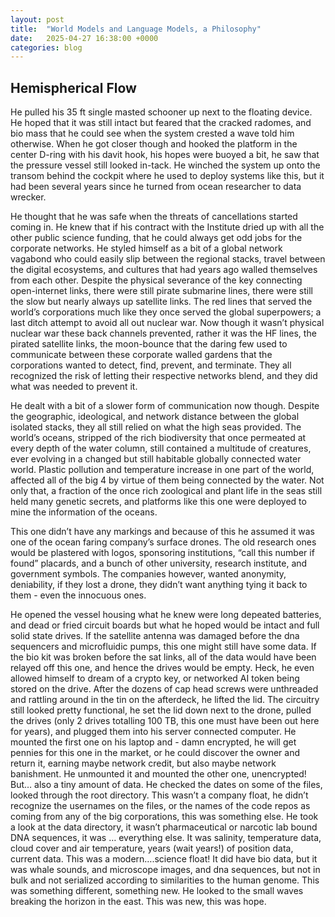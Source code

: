 ```yaml
---
layout: post
title:  "World Models and Language Models, a Philosophy"
date:   2025-04-27 16:38:00 +0000
categories: blog
---
```


## Hemispherical Flow

He pulled his 35 ft single masted schooner up next to the floating device. He hoped that it was still intact but feared that the cracked radomes, and bio mass that he could see when the system crested a wave told him otherwise. When he got closer though and hooked the platform in the center D-ring with his davit hook, his hopes were buoyed a bit, he saw that the pressure vessel still looked in-tack. He winched the system up onto the transom behind the cockpit where he used to deploy systems like this, but it had been several years since he turned from ocean researcher to data wrecker.

He thought that he was safe when the threats of cancellations started coming in. He knew that if his contract with the Institute dried up with all the other public science funding, that he could always get odd jobs for the corporate networks. He styled himself as a bit of a global network vagabond who could easily slip between the regional stacks, travel between the digital ecosystems, and cultures that had years ago walled themselves from each other. Despite the physical severance of the key connecting open-internet links, there were still pirate submarine lines, there were still the slow but nearly always up satellite links. The red lines that served the world’s corporations much like they once served the global superpowers; a last ditch attempt to avoid all out nuclear war. Now though it wasn’t physical nuclear war these back channels prevented, rather it was the HF lines, the pirated satellite links, the moon-bounce that the daring few used to communicate between these corporate walled gardens that the corporations wanted to detect, find, prevent, and terminate. They all recognized the risk of letting their respective networks blend, and they did what was needed to prevent it.

He dealt with a bit of a slower form of communication now though. Despite the geographic, ideological, and network distance between the global isolated stacks, they all still relied on what the high seas provided. The world’s oceans, stripped of the rich biodiversity that once permeated at every depth of the water column, still contained a multitude of creatures, ever evolving in a changed but still habitable globally connected water world. Plastic pollution and temperature increase in one part of the world, affected all of the big 4 by virtue of them being connected by the water. Not only that, a fraction of the once rich zoological and plant life in the seas still held many genetic secrets, and platforms like this one were deployed to mine the information of the oceans. 

This one didn’t have any markings and because of this he assumed it was one of the ocean faring company’s surface drones. The old research ones would be plastered with logos, sponsoring institutions, “call this number if found” placards, and a bunch of other university, research institute, and government symbols. The companies however, wanted anonymity, deniability, if they lost a drone, they didn’t want anything tying it back to them - even the innocuous ones.

He opened the vessel housing what he knew were long depeated batteries, and dead or fried circuit boards but what he hoped would be intact and full solid state drives. If the satellite antenna was damaged before the dna sequencers and microfluidic pumps, this one might still have some data. If the bio kit was broken before the sat links, all of the data would have been relayed off this one, and hence the drives would be empty. Heck, he even allowed himself to dream of a crypto key, or networked AI token being stored on the drive. After the dozens of cap head screws were unthreaded and rattling around in the tin on the afterdeck, he lifted the lid. The circuitry still looked pretty functional, he set the lid down next to the drone, pulled the drives (only 2 drives totalling 100 TB, this one must have been out here for years), and plugged them into his server connected computer. He mounted the first one on his laptop and - damn encrypted, he will get pennies for this one in the market, or he could discover the owner and return it, earning maybe network credit, but also maybe network banishment. He unmounted it and mounted the other one, unencrypted! But… also a tiny amount of data. He checked the dates on some of the files, looked through the root directory. This wasn’t a company float, he didn’t recognize the usernames on the files, or the names of the code repos as coming from any of the big corporations, this was something else. He took a look at the data directory, it wasn’t pharmaceutical or narcotic lab bound DNA sequences, it was … everything else. It was salinity, temperature data, cloud cover and air temperature, years (wait years!) of position data, current data. This was a modern….science float! It did have bio data, but it was whale sounds, and microscope images, and dna sequences, but not in bulk and not serialized according to similarities to the human genome. This was something different, something new. He looked to the small waves breaking the horizon in the east. This was new, this was hope.
